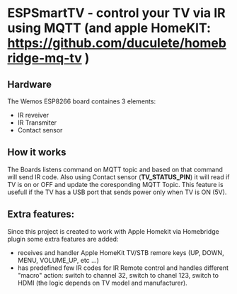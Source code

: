# ESPSmartTV - control your TV via IR using MQTT (and apple HomeKIT: https://github.com/duculete/homebridge-mq-tv )

## Hardware
The Wemos ESP8266 board containes 3 elements:
- IR reveiver
- IR Transmiter
- Contact sensor

## How it works
The Boards listens command on MQTT topic and based on that command will send IR code. Also using Contact sensor (**TV_STATUS_PIN**) it will read if TV is on or OFF and update the coresponding MQTT Topic. This feature is usefull if the TV has a USB port that sends power only when TV is ON (5V). 

## Extra features:
Since this project is created to work with Apple Homekit via Homebridge plugin some extra features are added:

- receives and handler Apple HomeKit TV/STB remore keys (UP, DOWN, MENU, VOLUME_UP, etc ...)
- has predefined few IR codes for IR Remote control and handles different "macro" action: switch to channel 32, switch to chanel 123, switch to HDMI (the logic depends on TV model and manufacturer).